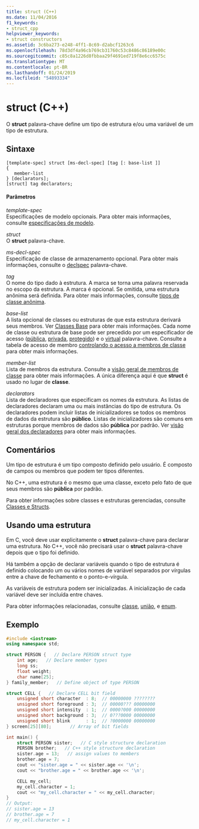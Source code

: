```yaml
---
title: struct (C++)
ms.date: 11/04/2016
f1_keywords:
- struct_cpp
helpviewer_keywords:
- struct constructors
ms.assetid: 3c6ba273-e248-4ff1-8c69-d2abcf1263c6
ms.openlocfilehash: 78d3df4a96cb769cb31760c53c8486c86189e00c
ms.sourcegitcommit: c85c8a1226d8fbbaa29f4691ed719f8e6cc6575c
ms.translationtype: MT
ms.contentlocale: pt-BR
ms.lasthandoff: 01/24/2019
ms.locfileid: "54893334"
---
```

# <a name="struct-c"></a>struct (C++)

O **struct** palavra-chave define um tipo de estrutura e/ou uma variável de um tipo de estrutura.

## <a name="syntax"></a>Sintaxe

```
[template-spec] struct [ms-decl-spec] [tag [: base-list ]]
{
   member-list
} [declarators];
[struct] tag declarators;
```

#### <a name="parameters"></a>Parâmetros

*template-spec*<br/>
Especificações de modelo opcionais. Para obter mais informações, consulte [especificações de modelo](templates-cpp.md).

*struct*<br/>
O **struct** palavra-chave.

*ms-decl-spec*<br/>
Especificação de classe de armazenamento opcional. Para obter mais informações, consulte o [declspec](../cpp/declspec.md) palavra-chave.

*tag*<br/>
O nome do tipo dado à estrutura. A marca se torna uma palavra reservada no escopo da estrutura. A marca é opcional. Se omitida, uma estrutura anônima será definida. Para obter mais informações, consulte [tipos de classe anônima](../cpp/anonymous-class-types.md).

*base-list*<br/>
A lista opcional de classes ou estruturas de que esta estrutura derivará seus membros. Ver [Classes Base](../cpp/base-classes.md) para obter mais informações. Cada nome de classe ou estrutura de base pode ser precedido por um especificador de acesso ([pública](../cpp/public-cpp.md), [privada](../cpp/private-cpp.md), [protegido](../cpp/protected-cpp.md)) e o [virtual](../cpp/virtual-cpp.md) palavra-chave. Consulte a tabela de acesso de membro [controlando o acesso a membros de classe](member-access-control-cpp.md) para obter mais informações.

*member-list*<br/>
Lista de membros da estrutura. Consulte a [visão geral de membros de classe](../cpp/class-member-overview.md) para obter mais informações. A única diferença aqui é que **struct** é usado no lugar de **classe**.

*declarators*<br/>
Lista de declaradores que especificam os nomes da estrutura. As listas de declaradores declaram uma ou mais instâncias do tipo de estrutura. Os declaradores podem incluir listas de inicializadores se todos os membros de dados da estrutura são **público**. Listas de inicializadores são comuns em estruturas porque membros de dados são **pública** por padrão.  Ver [visão geral dos declaradores](../cpp/overview-of-declarators.md) para obter mais informações.

## <a name="remarks"></a>Comentários

Um tipo de estrutura é um tipo composto definido pelo usuário. É composto de campos ou membros que podem ter tipos diferentes.

No C++, uma estrutura é o mesmo que uma classe, exceto pelo fato de que seus membros são **pública** por padrão.

Para obter informações sobre classes e estruturas gerenciadas, consulte [Classes e Structs](../windows/classes-and-structs-cpp-component-extensions.md).

## <a name="using-a-structure"></a>Usando uma estrutura

Em C, você deve usar explicitamente o **struct** palavra-chave para declarar uma estrutura. No C++, você não precisará usar o **struct** palavra-chave depois que o tipo foi definido.

Há também a opção de declarar variáveis quando o tipo de estrutura é definido colocando um ou vários nomes de variável separados por vírgulas entre a chave de fechamento e o ponto-e-vírgula.

As variáveis de estrutura podem ser inicializadas. A inicialização de cada variável deve ser incluída entre chaves.

Para obter informações relacionadas, consulte [classe](../cpp/class-cpp.md), [união](../cpp/unions.md), e [enum](../cpp/enumerations-cpp.md).

## <a name="example"></a>Exemplo

```cpp
#include <iostream>
using namespace std;

struct PERSON {   // Declare PERSON struct type
    int age;   // Declare member types
    long ss;
    float weight;
    char name[25];
} family_member;   // Define object of type PERSON

struct CELL {   // Declare CELL bit field
    unsigned short character  : 8;  // 00000000 ????????
    unsigned short foreground : 3;  // 00000??? 00000000
    unsigned short intensity  : 1;  // 0000?000 00000000
    unsigned short background : 3;  // 0???0000 00000000
    unsigned short blink      : 1;  // ?0000000 00000000
} screen[25][80];       // Array of bit fields

int main() {
    struct PERSON sister;   // C style structure declaration
    PERSON brother;   // C++ style structure declaration
    sister.age = 13;   // assign values to members
    brother.age = 7;
    cout << "sister.age = " << sister.age << '\n';
    cout << "brother.age = " << brother.age << '\n';

    CELL my_cell;
    my_cell.character = 1;
    cout << "my_cell.character = " << my_cell.character;
}
// Output:
// sister.age = 13
// brother.age = 7
// my_cell.character = 1
```
